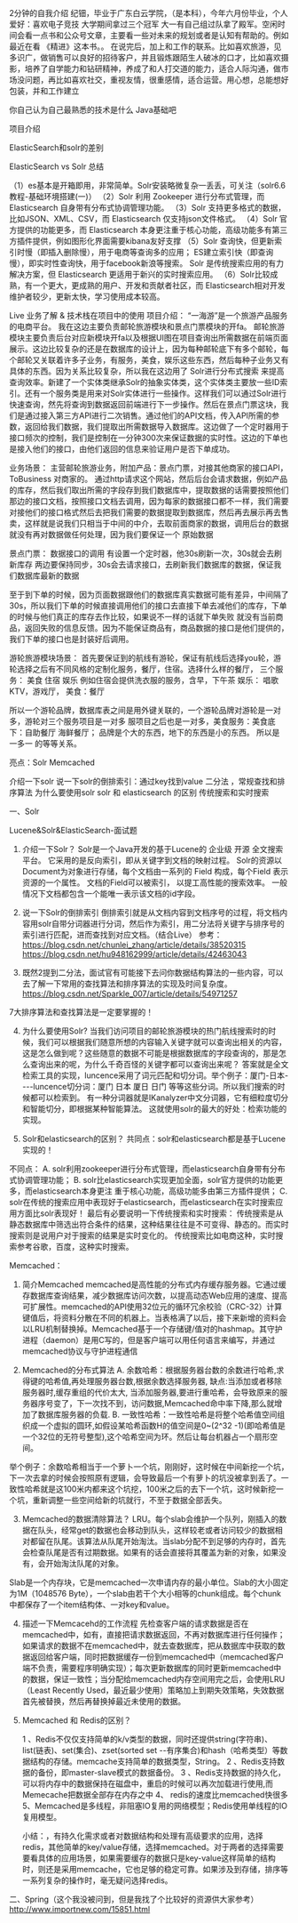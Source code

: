2分钟的自我介绍
纪钿，毕业于广东白云学院，（是本科），今年六月份毕业，个人爱好：喜欢电子竞技 大学期间拿过三个冠军 大一有自己组过队拿了殿军。空闲时间会看一点书和公众号文章，主要看一些对未来的规划或者是认知有帮助的。例如最近在看 《精进》这本书。。
在说完后，加上和工作的联系。比如喜欢旅游，见多识广，做销售可以良好的招待客户，并且锻炼跟陌生人破冰的口才，比如喜欢摄影，培养了自学能力和钻研精神，养成了和人打交道的能力，适合人际沟通，做市场没问题，再比如喜欢社交，重视友情，很重感情，适合运营。用心想，总能想好包装，并和工作建立


你自己认为自己最熟悉的技术是什么
Java基础吧



项目介绍



ElasticSearch和solr的差别

ElasticSearch vs Solr 总结

 （1）es基本是开箱即用，非常简单。Solr安装略微复杂一丢丢，可关注（solr6.6教程-基础环境搭建(一)）
（2）Solr 利用 Zookeeper 进行分布式管理，而 Elasticsearch 自身带有分布式协调管理功能。
（3）Solr 支持更多格式的数据，比如JSON、XML、CSV，而 Elasticsearch 仅支持json文件格式。
（4）Solr 官方提供的功能更多，而 Elasticsearch 本身更注重于核心功能，高级功能多有第三方插件提供，例如图形化界面需要kibana友好支撑
（5）Solr 查询快，但更新索引时慢（即插入删除慢），用于电商等查询多的应用；
 ES建立索引快（即查询慢），即实时性查询快，用于facebook新浪等搜索。
  Solr 是传统搜索应用的有力解决方案，但 Elasticsearch 更适用于新兴的实时搜索应用。
（6）Solr比较成熟，有一个更大，更成熟的用户、开发和贡献者社区，而 Elasticsearch相对开发维护者较少，更新太快，学习使用成本较高。





Live 业务了解 & 技术栈在项目中的使用
项目介绍：
“一海游”是一个旅游产品服务的电商平台。 我在这边主要负责邮轮旅游模块和景点门票模块的开fa。 邮轮旅游模块主要负责后台对应新模块开fa以及根据UI图在项目查询出所需数据在前端页面展示。这边比较复杂的还是在数据库的设计上，因为每种邮轮底下有多个邮轮，每个邮轮又关联着许多子业务，有服务，美食，娱乐这些东西，然后每种子业务又有具体的东西。因为关系比较复杂，所以我在这边用了 Solr进行分布式搜索 来提高查询效率。新建了一个实体类继承Solr的抽象实体类，这个实体类主要放一些ID索引。还有一个服务类是用来对Solr实体进行一些操作。这样我们可以通过Solr进行快速查询，然先将查询到数据返回前端进行下一步操作。然后在景点门票这块，我们是通过接入第三方API进行二次销售。通过他们的API文档，传入API所需的参数，返回给我们数据，我们提取出所需数据导入数据库。这边做了一个定时器用于接口频次的控制，我们是控制在一分钟300次来保证数据的实时性。这边的下单也是接入他们的接口，由他们返回的信息来验证用户是否下单成功。

业务场景：
主营邮轮旅游业务，附加产品：景点门票，对接其他商家的接口API，ToBusiness 对商家的。
通过http请求这个网站，然后后台会请求数据，例如产品的库存，然后我们取出所需的字段存到我们数据库中，提取数据的话需要按照他们那边的接口文档，按照接口文档去调用，因为每家的数据接口都不一样，我们需要对接他们的接口格式然后去把我们需要的数据提取到数据库，然后再去展示再去售卖，这样就是说我们只相当于中间的中介，去取前面商家的数据，调用后台的数据就没有再对数据做任何处理，因为我们要保证一个 原始数据

景点门票：
数据接口的调用
有设置一个定时器，他30s刷新一次，30s就会去刷新库存 两边要保持同步，30s会去请求接口，去刷新我们数据库的数据，保证我们数据库最新的数据

至于到下单的时候，因为页面数据跟他们的数据库真实数据可能有差异，中间隔了30s，所以我们下单的时候直接调用他们的接口去直接下单去减他们的库存，下单的时候与他们真正的库存去作比较，如果说不一样的话就下单失败 就没有当前商品，返回失败的信息反馈。因为不能保证商品有，商品数据的接口是他们提供的，我们下单的接口也是封装好后调用。

游轮旅游模块场景：
首先要保证到的航线有游轮，保证有航线后选择you轮，游轮选择之后有不同风格的定制化服务，餐厅，住宿。选择什么样的餐厅，
三个服务： 美食 住宿 娱乐
例如住宿会提供洗衣服的服务，含早，下午茶
娱乐： 唱歌KTV，游戏厅，
美食：餐厅

所以一个游轮品牌，数据库表之间是用外键关联的，一个游轮品牌对游轮是一对多，游轮对三个服务项目是一对多
服项目之后也是一对多，美食服务：美食底下：自助餐厅 海鲜餐厅；
品牌是个大的东西，地下的东西是小的东西。 所以是 一多一 的等等关系。


亮点：Solr Memcached



介绍一下solr
说一下solr的倒排索引：通过key找到value
二分法 ，常规查找和排序算法
为什么要使用solr
solr 和 elasticsearch 的区别
传统搜索和实时搜索

一、Solr


Lucene&Solr&ElasticSearch-面试题

1. 介绍一下Solr？
Solr是一个Java开发的基于Lucene的 企业级 开源 全文搜索 平台。 它采用的是反向索引，即从关键字到文档的映射过程。 Solr的资源以Document为对象进行存储，每个文档由一系列的 Field 构成，每个Field 表示资源的一个属性。 文档的Field可以被索引， 以提工高性能的搜索效率。 一般情况下文档都包含一个能唯一表示该文档的id字段。

2.  说一下Solr的倒排索引
倒排索引就是从文档内容到文档序号的过程，将文档内容用solr自带分词器进行分词，然后作为索引，用二分法将关键字与排序号的索引进行匹配，进而查找到对应文档。（结合Live）
参考：https://blog.csdn.net/chunlei_zhang/article/details/38520315
https://blog.csdn.net/hu948162999/article/details/42463043

3.  既然2提到二分法，面试官有可能接下去问你数据结构算法的一些内容，可以去了解一下常用的查找算法和排序算法的实现及时间复杂度。
https://blog.csdn.net/Sparkle_007/article/details/54971257

7大排序算法和查找算法是一定要掌握的！

4. 为什么要使用Solr?
当我们访问项目的邮轮旅游模块的热门航线搜索时的时候，我们可以根据我们随意所想的内容输入关键字就可以查询出相关的内容，这是怎么做到呢？这些随意的数据不可能是根据数据库的字段查询的，那是怎么查询出来的呢，为什么千奇百怪的关键字都可以查询出来呢？
答案就是全文检索工具的实现，luncence采用了词元匹配和切分词。举个例子：厦门-日本----luncence切分词：厦门 日本 厦日 日门 等等这些分词。所以我们搜索的时候都可以检索到。
有一种分词器就是IKanalyzer中文分词器，它有细粒度切分和智能切分，即根据某种智能算法。
这就使用solr的最大的好处：检索功能的实现。

5.    Solr和elasticsearch的区别？
共同点：solr和elasticsearch都是基于Lucene实现的！

不同点：
A. solr利用zookeeper进行分布式管理，而elasticsearch自身带有分布式协调管理功能；
B. solr比elasticsearch实现更加全面，solr官方提供的功能更多，而elasticsearch本身更注 重于核心功能，高级功能多由第三方插件提供；
C. solr在传统的搜索应用中表现好于elasticsearch，而elasticsearch在实时搜索应用方面比solr表现好！
最后有必要说明一下传统搜索和实时搜索：
传统搜索是从静态数据库中筛选出符合条件的结果，这种结果往往是不可变得、静态的。而实时搜索则是说用户对于搜索的结果是实时变化的。
传统搜索比如电商这种，实时搜索参考谷歌，百度，这种实时搜索。
 
Memcached：
1.    简介Memcached
memcached是高性能的分布式内存缓存服务器。它通过缓存数据库查询结果，减少数据库访问次数，以提高动态Web应用的速度、提高可扩展性。memcached的API使用32位元的循环冗余校验（CRC-32）计算键值后，将资料分散在不同的机器上。当表格满了以后，接下来新增的资料会以LRU机制替换掉。Memcached基于一个存储键/值对的hashmap。其守护进程（daemon）是用C写的，但是客户端可以用任何语言来编写，并通过memcached协议与守护进程通信



2. Memcached的分布式算法
A. 余数哈希：根据服务器台数的余数进行哈希,求得键的哈希值,再处理服务器台数,根据余数选择服务器,
缺点:当添加或者移除服务器时,缓存重组的代价太大,
当添加服务器,要进行重哈希，会导致原来的服务器序号变了，下一次找不到，访问数据,Memcached命中率下降,那么就增加了数据库服务器的负载.
B. 一致性哈希：一致性哈希是将整个哈希值空间组织成一个虚拟的圆环,如假设某哈希函数H的值空间是0~(2^32 -1)(即哈希值是一个32位的无符号整型),这个哈希空间为环。然后让每台机器占一个扇形空间。
 

举个例子：余数哈希相当于一个萝卜一个坑，刚刚好，这时候在中间新挖一个坑，下一次去拿的时候会按照原有逻辑，会导致最后一个有萝卜的坑没被拿到丢了。一致性哈希就是这100米内都来这个坑挖，100米之后的去下一个坑，这时候新挖一个坑，重新调整一些空间给新的坑就行，不至于数据全部丢失。

3.  Memcached的数据清除算法？
LRU。每个slab会维护一个队列，刚插入的数据在队头，经常get的数据也会移动到队头，这样较老或者访问较少的数据相对都留在队尾。该算法从队尾开始淘汰。当slab分配不到足够的内存时，首先会检查队尾是否有过期数据。如果有的话会直接将其覆盖为新的对象，如果没有，会开始淘汰队尾的对象。

Slab是一个内存块，它是memcached一次申请内存的最小单位。Slab的大小固定为1M（1048576 Byte），一个slab由若干个大小相等的chunk组成。每个chunk中都保存了一个item结构体、一对key和value。


4.  描述一下Memcacehd的工作流程
先检查客户端的请求数据是否在memcached中，如有，直接把请求数据返回，不再对数据库进行任何操作；如果请求的数据不在memcached中，就去查数据库，把从数据库中获取的数据返回给客户端，同时把数据缓存一份到memcached中（memcached客户端不负责，需要程序明确实现）；每次更新数据库的同时更新memcached中的数据，保证一致性；当分配给memcached内存空间用完之后，会使用LRU（Least Recently Used，最近最少使用）策略加上到期失效策略，失效数据首先被替换，然后再替换掉最近未使用的数据。

5. Memcached 和 Redis的区别？
 
   1 、Redis不仅仅支持简单的k/v类型的数据，同时还提供string(字符串)、list(链表)、set(集合)、zset(sorted set --有序集合)和hash（哈希类型）等数据结构的存储。memcache支持简单的数据类型，String。
2 、Redis支持数据的备份，即master-slave模式的数据备份。
3 、Redis支持数据的持久化，可以将内存中的数据保持在磁盘中，重启的时候可以再次加载进行使用,而Memecache把数据全部存在内存之中
4、 redis的速度比memcached快很多
5、Memcached是多线程，非阻塞IO复用的网络模型；Redis使用单线程的IO复用模型。

     小结：，有持久化需求或者对数据结构和处理有高级要求的应用，选择redis，其他简单的key/value存储，选择memcached。对于两者的选择需要要看具体的应用场景，如果需要缓存的数据只是key-value这样简单的结构时，则还是采用memcache，它也足够的稳定可靠。如果涉及到存储，排序等一系列复杂的操作时，毫无疑问选择redis。

二、Spring（这个我没被问到，但是我找了个比较好的资源供大家参考）
http://www.importnew.com/15851.html
















